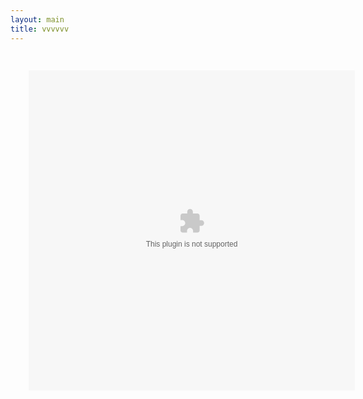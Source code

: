 ```yaml
---
layout: main
title: vvvvvv
---
```

<embed src="vvvvvv.swf" width="580" height="570" style="-webkit-transform:scale(0.9);-moz-transform-scale(0.9);" allowfullscreen/>
